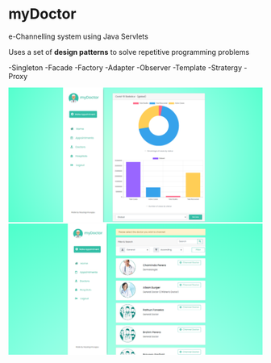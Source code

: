 # myDoctor

e-Channelling system using Java Servlets

Uses a set of **design patterns** to solve repetitive programming problems

-Singleton
-Facade
-Factory
-Adapter
-Observer
-Template
-Stratergy
-Proxy

 <img src="screen1.png">

 <img src="screen2.png">
